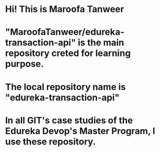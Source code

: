 # Hi! This is Maroofa Tanweer
# "MaroofaTanweer/edureka-transaction-api" is the main repository creted for learning purpose.
# The local repository name is "edureka-transaction-api"
# In all GIT's case studies of the Edureka Devop's Master Program, I use these repository.
